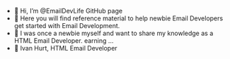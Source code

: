 - 👋 Hi, I’m @EmailDevLife GitHub page
- 👀 Here you will find reference material to help newbie Email Developers get started with Email Development.
- 🌱 I was once a newbie myself and want to share my knowledge as a HTML Email Developer. earning ...
- 💞️ Ivan Hurt, HTML Email Developer
